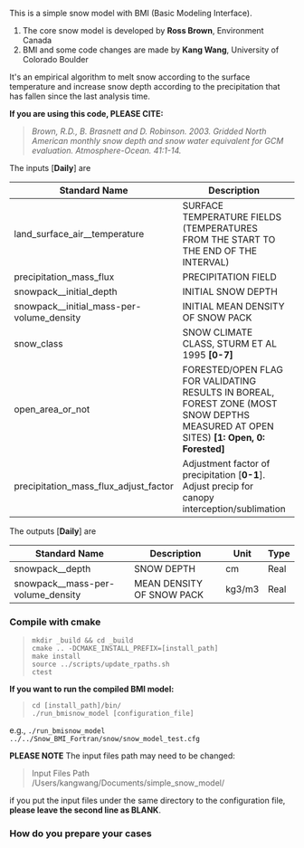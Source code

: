 This is a simple snow model with BMI (Basic Modeling Interface).

1. The core snow model is developed by **Ross Brown**, Environment Canada
1. BMI and some code changes are made by **Kang Wang**, University of Colorado Boulder

It's an empirical algorithm to melt snow according to the surface temperature and increase snow depth according to the precipitation that has fallen since the last analysis time.


**If you are using this code, PLEASE CITE:**

> *Brown, R.D., B. Brasnett and D. Robinson. 2003. Gridded North American monthly snow depth and snow water equivalent for GCM evaluation. Atmosphere-Ocean. 41:1-14.*


The inputs [**Daily**] are

| Standard Name                             | Description                                                                                                                       | Unit     | Type    |
|-------------------------------------------|-----------------------------------------------------------------------------------------------------------------------------------|----------|---------|
| land\_surface\_air\_\_temperature             | SURFACE TEMPERATURE FIELDS (TEMPERATURES FROM THE START TO THE END OF THE INTERVAL)                                               | deg.C    | Real    |
| precipitation\_mass\_flux                   | PRECIPITATION FIELD                                                                                                               | mm       | Real    |
| snowpack\_\_initial\_depth                   | INITIAL SNOW DEPTH                                                                                                                | cm       | Real    |
| snowpack\_\_initial\_mass-per-volume_density | INITIAL MEAN DENSITY OF SNOW PACK                                                                                                 | kg3/m3   | Real    |
| snow_class                                | SNOW CLIMATE CLASS, STURM ET AL 1995 **[0-7]**                                                                                       | unitless | Integer |
| open\_area\_or_not                          | FORESTED/OPEN FLAG FOR VALIDATING RESULTS IN BOREAL, FOREST ZONE (MOST SNOW DEPTHS MEASURED AT OPEN SITES) **[1: Open, 0: Forested]** | unitless | Integer |
| precipitation\_mass\_flux\_adjust\_factor | Adjustment factor of precipitation [**0-1**]. Adjust precip for canopy interception/sublimation | unitless | Real|

The outputs [**Daily**] are

| Standard Name                     | Description               | Unit   | Type |
|-----------------------------------|---------------------------|--------|------|
| snowpack__depth                   | SNOW DEPTH                | cm     | Real |
| snowpack\_\_mass-per-volume_density | MEAN DENSITY OF SNOW PACK | kg3/m3 | Real |

### Compile with cmake ###

> `mkdir _build && cd _build`  
> `cmake .. -DCMAKE_INSTALL_PREFIX=[install_path]`  
> `make install`  
> `source ../scripts/update_rpaths.sh`  
> `ctest`

**If you want to run the compiled BMI model:**

> `cd [install_path]/bin/`  
> `./run_bmisnow_model [configuration_file]`

e.g., 
`./run_bmisnow_model ../../Snow_BMI_Fortran/snow/snow_model_test.cfg`

**PLEASE NOTE** The input files path may need to be changed:

> Input Files Path  
> /Users/kangwang/Documents/simple\_snow_model/

if you put the input files under the same directory to the configuration file, **please leave the second line as BLANK**.

### How do you prepare your cases ###
